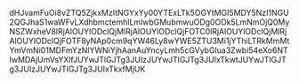 dHJvamFuOi8vZTQ5ZjkxMzItNGYxYy00YTExLTk5OGYtMGI5MDY5NzI1NGU2QGJhaS1waWFvLXdhbmctemhlLmlwbGMubmwuODg0ODk5LmNmOjQ0MyNSZWxheV8lRjAlOUYlODclQjMlRjAlOUYlODclQjFOTC0lRjAlOUYlODclQjMlRjAlOUYlODclQjFOTF8yNAp0cm9qYW46Ly8wYWE5ZTU3Mi1jYThiLTRkMmMtYmVmNi01MDFmYzNlYWNiYjhAanAuYncyLmh5cGVybGlua3Zwbi54eXo6NTIwMDAjUmVsYXlfJUYwJTlGJTg3JUIzJUYwJTlGJTg3JUIxTkwtJUYwJTlGJTg3JUIzJUYwJTlGJTg3JUIxTkxfMjUK